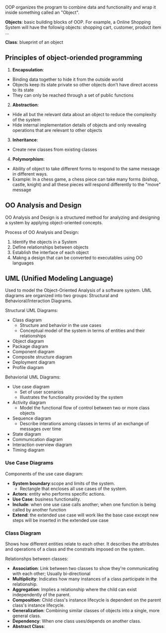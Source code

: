 OOP organizes the program to combine data and functionality and wrap it inside something called an "Object".

**Objects**: basic building blocks of OOP. For example, a Online Shopping System will have the followig objects: shopping cart, customer, product item ...

**Class**: blueprint of an object

## Principles of object-oriended programming
1. **Encapsulation**:
  - Binding data together to hide it from the outside world
  - Objects keep its state private so other objects don't have direct access to its state
  - They can only be reached through a set of public functions
2. **Abstraction**:
  - Hide all but the relevant data about an object to reduce the complexity of the system
  - Hide internal implementation details of objects and only revealing operations that are relevant to other objects
3. **Inheritance**:
  - Create new classes from existing classes
4. **Polymorphism**:
  - Ability of object to take different forms to respond to the same message in different ways. 
  - Example: In a chess game, a chess piece can take many forms (bishop, castle, knight) and all these pieces will respond differently to the "move" message

## OO Analysis and Design
OO Analysis and Design is a structured method for analyzing and designing a system by applying object-oriented concepts.

Process of OO Analysis and Design:
1. Identify the objects in a System
2.  Define relationships between objects
3.  Establish the interface of each object
4.  Makng a design that can be converted to executables using OO languages

## UML (Unified Modeling Language)
Used to model the Object-Oriented Analysis of a software system. UML diagrams are organized into two groups: Structural and Behavioral/Interaction Diagrams. 

Structural UML Diagrams:
- Class diagram
  - Structure and behavior in the use cases
  - Conceptual model of the system in terms of entities and their relationships
- Object diagram
- Package diagram
- Component diagram
- Composite structure diagram
- Deployment diagram
- Profile diagram

Behaviorial UML Diagrams:
- Use case diagram
  - Set of user scenarios
  - Illustrates the functionality provided by the system  
- Activity diagram
  -  Model the functional flow of control between two or more class objects
- Sequence diagram
  - Describe interations among classes in terms of an exchange of messages over time 
- State diagram
- Communication diagram
- Interaction overview diagram
- Timing diagram

### Use Case Diagrams
Components of the use case diagram:
- **System boundary**:scope and limits of the system. 
  - Rectangle that encloses all use cases of the system.  
- **Actors**: entity who performs specific actions.
- **Use Case**: business functionality. 
- **Include**: when one use case calls another; when one function is being called by another function
- **Extend**: the extended use case will work like the base case except new steps will be inserted in the extended use case

### Class Diagram
Shows how different entities relate to each other. It describes the attributes and operations of a class and the constraits imposed on the system. 

Relationshps between classes:
- **Association**: Link between two classes to show they're communicating with each other; Usually bi-directional
- **Multiplicity**: Indicates how many instances of a class participate in the relationship. 
- **Aggregation**: Implies a relationship where the child can exist independently of the parent.
- **Composition**: Child class's instance lifecycle is dependent on the parent class's instance lifecycle. 
- **Generalization**: Combining similar classes of objects into a single, more general class.
- **Dependency**: When one class uses/depends on another class.
- **Abstract Class**: 
